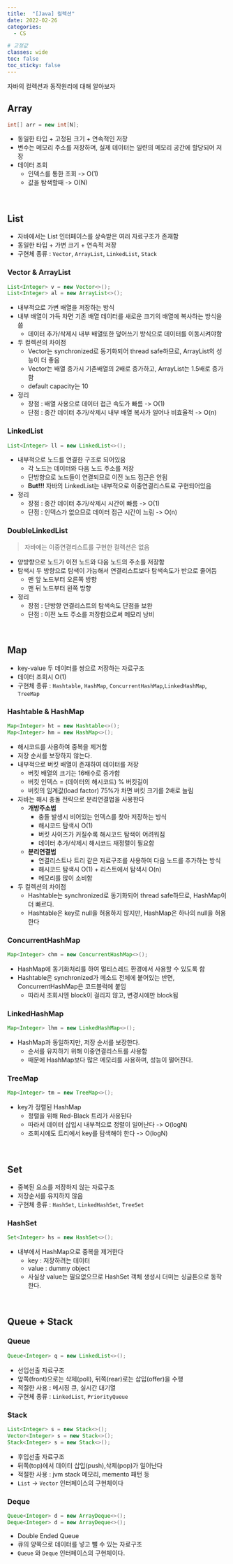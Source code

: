 ```yaml
---
title:  "[Java] 컬렉션"
date: 2022-02-26
categories:
  - CS

# 고정값
classes: wide
toc: false
toc_sticky: false
---
```


자바의 컬렉션과 동작원리에 대해 알아보자

## Array

```java
int[] arr = new int[N];
```

- 동일한 타입 + 고정된 크기 + 연속적인 저장
- 변수는 메모리 주소를 저장하며, 실제 데이터는 일련의 메모리 공간에 할당되어 저장
- 데이터 조회
    - 인덱스를 통한 조회 -> O(1)
    - 값을 탐색할때 -> O(N)

<br>

## List

- 자바에서는 List 인터페이스를 상속받은 여러 자료구조가 존재함
- 동일한 타입 + 가변 크기 + 연속적 저장
- 구현체 종류 : `Vector`, `ArrayList`, `LinkedList`, `Stack`

### Vector & ArrayList

```java
List<Integer> v = new Vector<>();
List<Integer> al = new ArrayList<>();
```

- 내부적으로 가변 배열을 저장하는 방식
- 내부 배열이 가득 차면 기존 배열 데이터를 새로운 크기의 배열에 복사하는 방식을 씀
    - 데이터 추가/삭제시 내부 배열또한 덮어쓰기 방식으로 데이터를 이동시켜야함
- 두 컬렉션의 차이점
    - Vector는 synchronized로 동기화되어 thread safe하므로, ArrayList의 성능이 더 좋음
    - Vector는 배열 증가시 기존배열의 2배로 증가하고, ArrayList는 1.5배로 증가함
    - default capacity는 10
- 정리
    - 장점 : 배열 사용으로 데이터 접근 속도가 빠름 -> O(1)
    - 단점 : 중간 데이터 추가/삭제시 내부 배열 복사가 일어나 비효율적 -> O(n)

### LinkedList

```java
List<Integer> ll = new LinkedList<>();
```

- 내부적으로 노드를 연결한 구조로 되어있음
    - 각 노드는 데이터와 다음 노드 주소를 저장
    - 단방향으로 노드들이 연결되므로 이전 노드 접근은 안됨
    - **But!!!** 자바의 LinkedList는 내부적으로 이중연결리스트로 구현되어있음
- 정리
    - 장점 : 중간 데이터 추가/삭제시 시간이 빠름 -> O(1)
    - 단점 : 인덱스가 없으므로 데이터 접근 시간이 느림 -> O(n)

### DoubleLinkedList
> 자바에는 이중연결리스트를 구현한 컬렉션은 없음

- 양방향으로 노드가 이전 노드와 다음 노드의 주소를 저장함
- 탐색시 두 방향으로 탐색이 가능해서 연결리스트보다 탐색속도가 반으로 줄어듬
    - 맨 앞 노드부터 오른쪽 방향
    - 맨 뒤 노드부터 왼쪽 방향
- 정리
    - 장점 : 단방향 연결리스트의 탐색속도 단점을 보완
    - 단점 : 이전 노드 주소를 저장함으로써 메모리 낭비

<br>

## Map

- key-value 두 데이터를 쌍으로 저장하는 자료구조
- 데이터 조회시 O(1)
- 구현체 종류 : `Hashtable`, `HashMap`, `ConcurrentHashMap`,`LinkedHashMap`, `TreeMap`

### Hashtable & HashMap

```java
Map<Integer> ht = new Hashtable<>();
Map<Integer> hm = new HashMap<>();
```

- 해시코드를 사용하여 중복을 제거함
- 저장 순서를 보장하지 않는다.
- 내부적으로 버킷 배열이 존재하여 데이터를 저장
    - 버킷 배열의 크기는 16배수로 증가함
    - 버킷 인덱스 = (데이터의 해시코드) % 버킷길이
    - 버킷의 임계값(load factor) 75%가 차면 버킷 크기를 2배로 늘림
- 자바는 해시 충돌 전략으로 분리연결법을 사용한다
    - **개방주소법**
        - 충돌 발생시 비어있는 인덱스를 찾아 저장하는 방식
        - 해시코드 탐색시 O(1)
        - 버킷 사이즈가 커질수록 해시코드 탐색이 어려워짐
        - 데이터 추가/삭제시 해시코드 재정렬이 필요함
    - **분리연결법**
        - 연결리스트나 트리 같은 자료구조를 사용하여 다음 노드를 추가하는 방식
        - 해시코드 탐색시 O(1) + 리스트에서 탐색시 O(n)
        - 메모리를 많이 소비함
- 두 컬렉션의 차이점
    - Hashtable는 synchronized로 동기화되어 thread safe하므로, HashMap이 더 빠르다.
    - Hashtable은 key로 null을 허용하지 않지만, HashMap은 하나의 null을 허용한다

### ConcurrentHashMap

```java
Map<Integer> chm = new ConcurrentHashMap<>();
```

- HashMap에 동기화처리를 하여 멀티스레드 환경에서 사용할 수 있도록 함
- Hashtable은 synchronized가 메소드 전체에 붙어있는 반면, ConcurrentHashMap은 코드블럭에 붙임
    - 따라서 조회시엔 block이 걸리지 않고, 변경시에만 block됨

### LinkedHashMap

```java
Map<Integer> lhm = new LinkedHashMap<>();
```

- HashMap과 동일하지만, 저장 순서를 보장한다.
    - 순서를 유지하기 위해 이중연결리스트를 사용함
    - 때문에 HashMap보다 많은 메모리를 사용하며, 성능이 떨어진다.

### TreeMap

```java
Map<Integer> tm = new TreeMap<>();
```

- key가 정렬된 HashMap
    - 정렬을 위해 Red-Black 트리가 사용된다
    - 따라서 데이터 삽입시 내부적으로 정렬이 일어난다 -> O(logN)
    - 조회시에도 트리에서 key를 탐색해야 한다 -> O(logN) 

<br>

## Set

- 중복된 요소를 저장하지 않는 자료구조
- 저장순서를 유지하지 않음
- 구현체 종류 : `HashSet`, `LinkedHashSet`, `TreeSet`

### HashSet

```java
Set<Integer> hs = new HashSet<>();
```

- 내부에서 HashMap으로 중복을 제거한다
    - key : 저장하려는 데이터
    - value : dummy object
    - 사실상 value는 필요없으므로 HashSet 객체 생성시 더미는 싱글톤으로 동작한다.

<br>

## Queue + Stack

### Queue

```java
Queue<Integer> q = new LinkedList<>();
```

- 선입선출 자료구조
- 앞쪽(front)으로는 삭제(poll), 뒤쪽(rear)로는 삽입(offer)을 수행
- 적절한 사용 : 메시징 큐, 실시간 대기열
- 구현체 종류 : `LinkedList`, `PriorityQueue`

### Stack

```java
List<Integer> s = new Stack<>(); 
Vector<Integer> s = new Stack<>(); 
Stack<Integer> s = new Stack<>(); 
```

- 후입선출 자료구조
- 뒤쪽(top)에서 데이터 삽입(push),삭제(pop)가 일어난다
- 적절한 사용 : jvm stack 메모리, memento 패턴 등
- `List` -> `Vector` 인터페이스의 구현체이다

### Deque

```java
Queue<Integer> d = new ArrayDeque<>(); 
Deque<Integer> d = new ArrayDeque<>(); 
```

- Double Ended Queue
- 큐의 양쪽으로 데이터를 넣고 뺄 수 있는 자료구조
- `Queue` 와 `Deque` 인터페이스의 구현체이다.


<br>

